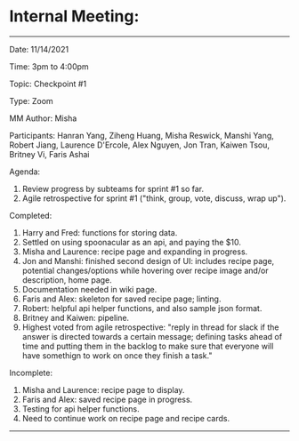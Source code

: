 # Internal Meeting:
_________________________

Date: 11/14/2021

Time: 3pm to 4:00pm

Topic: Checkpoint #1

Type: Zoom

MM Author: Misha

Participants: 
Hanran Yang, Ziheng Huang, Misha Reswick, Manshi Yang, Robert Jiang, 
Laurence D'Ercole, Alex Nguyen, Jon Tran, Kaiwen Tsou, Britney Vi, Faris Ashai

Agenda:
1. Review progress by subteams for sprint #1 so far.
2. Agile retrospective for sprint #1 ("think, group, vote, discuss, wrap up").

Completed:
1. Harry and Fred: functions for storing data.
2. Settled on using spoonacular as an api, and paying the $10.
3. Misha and Laurence: recipe page and expanding in progress.
4. Jon and Manshi: finished second design of UI: includes recipe page,
potential changes/options while hovering over recipe image and/or description,
home page.
5. Documentation needed in wiki page.
6. Faris and Alex: skeleton for saved recipe page; linting.
7. Robert: helpful api helper functions, and also sample json format.
8. Britney and Kaiwen: pipeline.
9. Highest voted from agile retrospective: 
"reply in thread for slack if the answer is directed towards
a certain message; defining tasks ahead of time and putting them in the backlog to make sure that
everyone will have somethign to work on once they finish a task."


Incomplete:
1. Misha and Laurence: recipe page to display.
2. Faris and Alex: saved recipe page in progress.
3. Testing for api helper functions.
4. Need to continue work on recipe page and recipe cards.
_________________________
